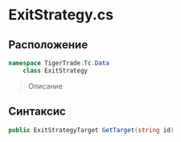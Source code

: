 
# ExitStrategy.cs
## Расположение
```csharp
namespace TigerTrade.Tc.Data  
    class ExitStrategy
```

> Описание

## Синтаксис
```csharp
public ExitStrategyTarget GetTarget(string id)
```
